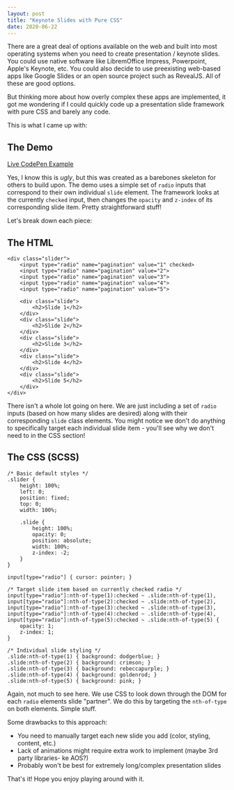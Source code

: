 ```yaml
---
layout: post
title: "Keynote Slides with Pure CSS"
date: 2020-06-22
---
```



There are a great deal of options available on the web and built into most operating systems when you need to create presentation / keynote slides. You could use native software like LibremOffice Impress, Powerpoint, Apple's Keynote, etc. You could also decide to use preexisting web-based apps like Google Slides or an open source project such as RevealJS. All of these are good options.

But thinking more about how overly complex these apps are implemented, it got me wondering if I could quickly code up a presentation slide framework with pure CSS and barely any code.

This is what I came up with:

## The Demo

[Live CodePen Example](https://codepen.io/bradleytaunt/pen/jOWBJZb)

Yes, I know this is _ugly_, but this was created as a barebones skeleton for others to build upon. The demo uses a simple set of `radio` inputs that correspond to their own individual `slide` element. The framework looks at the currently `checked` input, then changes the `opacity` and `z-index` of its corresponding slide item. Pretty straightforward stuff!

Let's break down each piece:

## The HTML


    <div class="slider">
        <input type="radio" name="pagination" value="1" checked>
        <input type="radio" name="pagination" value="2">
        <input type="radio" name="pagination" value="3">
        <input type="radio" name="pagination" value="4">
        <input type="radio" name="pagination" value="5">
    
        <div class="slide">
            <h2>Slide 1</h2>
        </div>
        <div class="slide">
            <h2>Slide 2</h2>
        </div>
        <div class="slide">
            <h2>Slide 3</h2>
        </div>
        <div class="slide">
            <h2>Slide 4</h2>
        </div>
        <div class="slide">
            <h2>Slide 5</h2>
        </div>
    </div>


There isn't a whole lot going on here. We are just including a set of `radio` inputs (based on how many slides are desired) along with their corresponding `slide` class elements. You might notice we don't do anything to specifically target each individual slide item - you'll see why we don't need to in the CSS section!

## The CSS (SCSS)


    /* Basic default styles */
    .slider {
        height: 100%;
        left: 0;
        position: fixed;
        top: 0;
        width: 100%;
    
        .slide {
            height: 100%;
            opacity: 0;
            position: absolute;
            width: 100%;
            z-index: -2;
        }
    }
    
    input[type="radio"] { cursor: pointer; }
    
    /* Target slide item based on currently checked radio */
    input[type="radio"]:nth-of-type(1):checked ~ .slide:nth-of-type(1),
    input[type="radio"]:nth-of-type(2):checked ~ .slide:nth-of-type(2),
    input[type="radio"]:nth-of-type(3):checked ~ .slide:nth-of-type(3),
    input[type="radio"]:nth-of-type(4):checked ~ .slide:nth-of-type(4),
    input[type="radio"]:nth-of-type(5):checked ~ .slide:nth-of-type(5) {
        opacity: 1;
        z-index: 1;
    }
    
    /* Individual slide styling */
    .slide:nth-of-type(1) { background: dodgerblue; }
    .slide:nth-of-type(2) { background: crimson; }
    .slide:nth-of-type(3) { background: rebeccapurple; }
    .slide:nth-of-type(4) { background: goldenrod; }
    .slide:nth-of-type(5) { background: pink; }


Again, not much to see here. We use CSS to look down through the DOM for each `radio` elements slide "partner". We do this by targeting the `nth-of-type` on both elements. Simple stuff.

Some drawbacks to this approach:

- You need to manually target each new slide you add (color, styling, content, etc.)
- Lack of animations might require extra work to implement (maybe 3rd party libraries- ke AOS?)
- Probably won't be best for extremely long/complex presentation slides

That's it! Hope you enjoy playing around with it.
